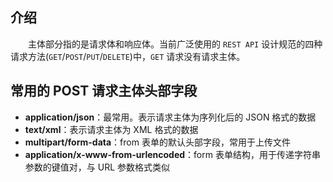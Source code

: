 ## 介绍

&emsp;&emsp;主体部分指的是请求体和响应体。当前广泛使用的 `REST API` 设计规范的四种请求方法(`GET`/`POST`/`PUT`/`DELETE`)中，`GET` 请求没有请求主体。

## 常用的 POST 请求主体头部字段

+ **application/json**：最常用。表示请求主体为序列化后的 JSON 格式的数据
+ **text/xml**：表示请求主体为 XML 格式的数据
+ **multipart/form-data**：from 表单的默认头部字段，常用于上传文件
+ **application/x-www-from-urlencoded**：form 表单结构，用于传递字符串参数的键值对，与 URL 参数格式类似